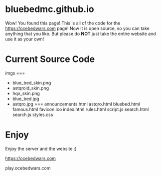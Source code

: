 # bluebedmc.github.io
Wow! You found this page! This is all of the code for the https://ocebedwars.com page! Now it is open source, so you can take anything that you like. But please do **NOT** just
take the entire website and use it as your own!

# Current Source Code
imgs ===
 - blue_bed_skin.png
 - astqroid_skin.png
 - hqx_skin.png
 - blue_bed.jpg
 - astqro.jpg
===
announcements.html
astqro.html
bluebed.html
famous.html
favicon.ico
index.html
rules.html
script.js
search.html
search.js
styles.css

# Enjoy
Enjoy the server and the website :)

https://ocebedwars.com

play.ocebedwars.com
